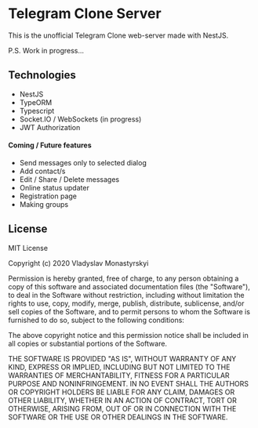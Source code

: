 # Telegram Clone Server

This is the unofficial Telegram Clone web-server made with NestJS.

P.S. Work in progress...

## Technologies

- NestJS  
- TypeORM
- Typescript  
- Socket.IO / WebSockets (in progress)  
- JWT Authorization

#### Coming / Future features

- Send messages only to selected dialog
- Add contact/s
- Edit / Share / Delete messages
- Online status updater
- Registration page
- Making groups

## License

MIT License

Copyright (c) 2020 Vladyslav Monastyrskyi

Permission is hereby granted, free of charge, to any person obtaining a copy
of this software and associated documentation files (the "Software"), to deal
in the Software without restriction, including without limitation the rights
to use, copy, modify, merge, publish, distribute, sublicense, and/or sell
copies of the Software, and to permit persons to whom the Software is
furnished to do so, subject to the following conditions:

The above copyright notice and this permission notice shall be included in all
copies or substantial portions of the Software.

THE SOFTWARE IS PROVIDED "AS IS", WITHOUT WARRANTY OF ANY KIND, EXPRESS OR
IMPLIED, INCLUDING BUT NOT LIMITED TO THE WARRANTIES OF MERCHANTABILITY,
FITNESS FOR A PARTICULAR PURPOSE AND NONINFRINGEMENT. IN NO EVENT SHALL THE
AUTHORS OR COPYRIGHT HOLDERS BE LIABLE FOR ANY CLAIM, DAMAGES OR OTHER
LIABILITY, WHETHER IN AN ACTION OF CONTRACT, TORT OR OTHERWISE, ARISING FROM,
OUT OF OR IN CONNECTION WITH THE SOFTWARE OR THE USE OR OTHER DEALINGS IN THE
SOFTWARE.
